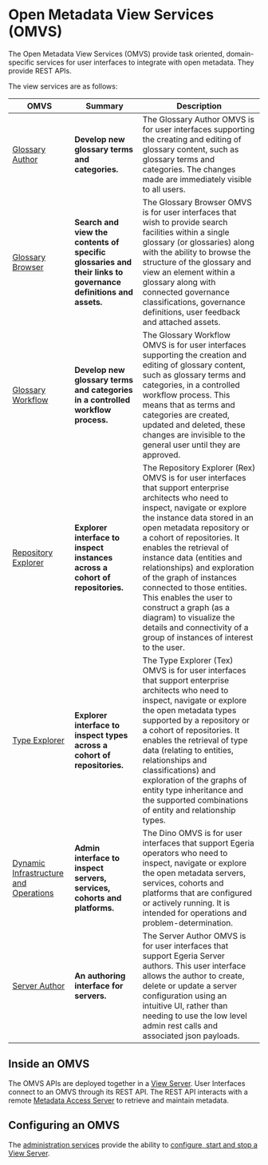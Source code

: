<!-- SPDX-License-Identifier: CC-BY-4.0 -->
<!-- Copyright Contributors to the ODPi Egeria project. -->
  
# Open Metadata View Services (OMVS)

The Open Metadata View Services (OMVS) provide task oriented, domain-specific services for user interfaces to integrate with open metadata.  They provide REST APIs.

The view services are as follows:

| OMVS                                                                  | Summary                                                                                                       | Description                                                                                                                                                                                                                                                                                                                                                                                                                                                                                                                                                                                       |
|-----------------------------------------------------------------------|---------------------------------------------------------------------------------------------------------------|---------------------------------------------------------------------------------------------------------------------------------------------------------------------------------------------------------------------------------------------------------------------------------------------------------------------------------------------------------------------------------------------------------------------------------------------------------------------------------------------------------------------------------------------------------------------------------------------------|
| [Glossary Author](/services/omvs/glossary-author/overview)            | **Develop new glossary terms and categories.**                                                                | The Glossary Author OMVS is for user interfaces supporting the creating and editing of glossary content, such as glossary terms and categories.  The changes made are immediately visible to all users.                                                                                                                                                                                                                                                                                                                                                                                           |
| [Glossary Browser](/services/omvs/glossary-browser/overview)          | **Search and view the contents of specific glossaries and their links to governance definitions and assets.** | The Glossary Browser OMVS is for user interfaces that wish to provide search facilities within a single glossary (or glossaries) along with the ability to browse the structure of the glossary and view an element within a glossary along with connected governance classifications, governance definitions, user feedback and attached assets.                                                                                                                                                                                                                                                 |
| [Glossary Workflow](/services/omvs/glossary-workflow/overview)        | **Develop new glossary terms and categories in a controlled workflow process.**                               | The Glossary Workflow OMVS is for user interfaces supporting the creation and editing of glossary content, such as glossary terms and categories, in a controlled workflow process.  This means that as terms and categories are created, updated and deleted, these changes are invisible to the general user until they are approved.                                                                                                                                                                                                                                                           |
| [Repository Explorer](/services/omvs/rex/overview)                    | **Explorer interface to inspect instances across a cohort of repositories.**                                  | The Repository Explorer (Rex) OMVS is for user interfaces that support enterprise architects who need to inspect, navigate or explore the instance data stored in an open metadata repository or a cohort of repositories. It enables the retrieval of instance data (entities and relationships) and exploration of the graph of instances connected to those entities. This enables the user to construct a graph (as a diagram) to visualize the details and connectivity of a group of instances of interest to the user.                                                                     |
| [Type Explorer](/services/omvs/tex/overview)                          | **Explorer interface to inspect types across a cohort of repositories.**                                      | The Type Explorer (Tex) OMVS is for user interfaces that support enterprise architects who need to inspect, navigate or explore the open metadata types supported by a repository or a cohort of repositories. It enables the retrieval of type data (relating to entities, relationships and classifications) and exploration of the graphs of entity type inheritance and the supported combinations of entity and relationship types.                                                                                                                                                          |
| [Dynamic Infrastructure and Operations](/services/omvs/dino/overview) | **Admin interface to inspect servers, services, cohorts and platforms.**                                      | The Dino OMVS is for user interfaces that support Egeria operators who need to inspect, navigate or explore the open metadata servers, services, cohorts and platforms that are configured or actively running. It is intended for operations and problem-determination.                                                                                                                                                                                                                                                                                                                          |
| [Server Author](/services/omvs/server-author/overview)                | **An authoring interface for servers.**                                                                       | The Server Author OMVS is for user interfaces that support Egeria Server authors. This user interface allows the author to create, delete or update a server configuration using an intuitive UI, rather than needing to use the low level admin rest calls and associated json payloads.                                                                                                                                                                                                                                                                                                         | 



## Inside an OMVS

The OMVS APIs are deployed together in a [View Server](/concepts/view-server). User Interfaces connect to an OMVS through its REST API. The REST API interacts with a remote [Metadata Access Server](/concepts/metadata-access-server) to retrieve and maintain metadata.

## Configuring an OMVS

The [administration services](/services/admin-services/overview) provide the ability to [configure, start and stop a View Server](/guides/admin/servers/configuring-a-view-server).
